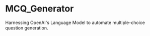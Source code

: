 # MCQ_Generator
Harnessing OpenAI's Language Model to automate multiple-choice question generation.
